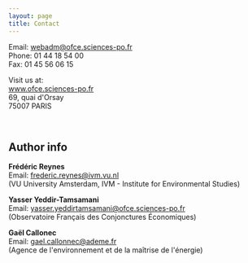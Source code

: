 ```yaml
---
layout: page
title: Contact
---
```


<!-- <address> -->
<p>
Email: <a href="mailto: webadm@ofce.sciences-po.fr">webadm@ofce.sciences-po.fr</a><br> 
Phone: 01 44 18 54 00<br>
Fax: 01 45 56 06 15<br></p>
<p>Visit us at:<br>
<a href="http://www.ofce.sciences-po.fr/">www.ofce.sciences-po.fr</a><br>
69, quai d'Orsay <br>
75007 PARIS<br></p>
<!-- </address> -->
<br>
<h2>Author info</h2>
<!-- <address> -->
<p>
<strong>Frédéric Reynes</strong> <br>
Email: <a href="mailto: frederic.reynes@ivm.vu.nl">frederic.reynes@ivm.vu.nl</a><br> 
(VU University Amsterdam, IVM - Institute for Environmental Studies)<br>
</p>
<p>
<strong>Yasser Yeddir-Tamsamani</strong> <br>
Email: <a href="mailto: yasser.yeddirtamsamani@ofce.sciences-po.fr">yasser.yeddirtamsamani@ofce.sciences-po.fr</a><br> 
(Observatoire Français des Conjonctures Économiques) <br>
</p>
<p>
<strong>Gaël Callonec</strong><br>
Email: <a href="mailto: gael.callonnec@ademe.fr">gael.callonnec@ademe.fr</a><br> 
(Agence de l'environnement et de la maîtrise de l'énergie)<br>
</p>
<!-- </address> -->


